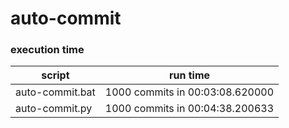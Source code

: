 # auto-commit

### execution time 

| script | run time |
| ------ | -------- |
| auto-commit.bat | 1000 commits in 00:03:08.620000  |
| auto-commit.py | 1000 commits in 00:04:38.200633 |
